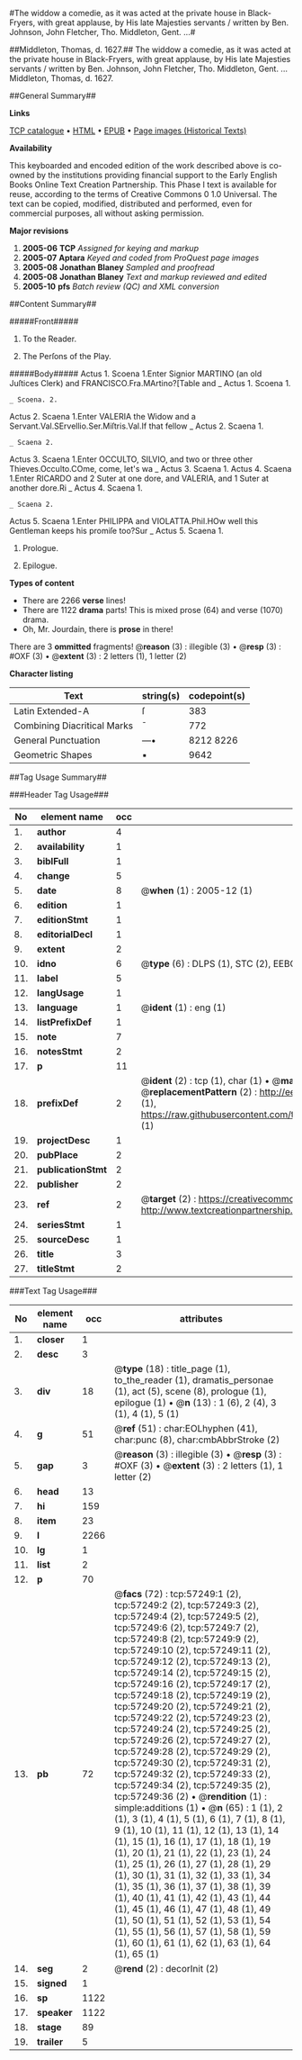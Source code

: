 #The widdow a comedie, as it was acted at the private house in Black-Fryers, with great applause, by His late Majesties servants / written by Ben. Johnson, John Fletcher, Tho. Middleton, Gent. ...#

##Middleton, Thomas, d. 1627.##
The widdow a comedie, as it was acted at the private house in Black-Fryers, with great applause, by His late Majesties servants / written by Ben. Johnson, John Fletcher, Tho. Middleton, Gent. ...
Middleton, Thomas, d. 1627.

##General Summary##

**Links**

[TCP catalogue](http://www.ota.ox.ac.uk/tcp/)  • 
[HTML](http://tei.it.ox.ac.uk/tcp/Texts-HTML/free/A46/A46230.html)  • 
[EPUB](http://tei.it.ox.ac.uk/tcp/Texts-EPUB/free/A46/A46230.epub) • 
[Page images (Historical Texts)](https://data.historicaltexts.jisc.ac.uk/view?pubId=eebo-12253737e&pageId=eebo-12253737e-57249-1)

**Availability**

This keyboarded and encoded edition of the
	       work described above is co-owned by the institutions
	       providing financial support to the Early English Books
	       Online Text Creation Partnership. This Phase I text is
	       available for reuse, according to the terms of Creative
	       Commons 0 1.0 Universal. The text can be copied,
	       modified, distributed and performed, even for
	       commercial purposes, all without asking permission.

**Major revisions**

1. __2005-06__ __TCP__ *Assigned for keying and markup*
1. __2005-07__ __Aptara__ *Keyed and coded from ProQuest page images*
1. __2005-08__ __Jonathan Blaney__ *Sampled and proofread*
1. __2005-08__ __Jonathan Blaney__ *Text and markup reviewed and edited*
1. __2005-10__ __pfs__ *Batch review (QC) and XML conversion*

##Content Summary##

#####Front#####

1. To the Reader.

1. The Perſons of the Play.

#####Body#####
Actus 1. Scoena 1.Enter Signior MARTINO (an old Juſtices
Clerk) and FRANCISCO.Fra.MArtino?[Table and
    _ Actus 1. Scoena 1.

    _ Scoena. 2.
Actus 2. Scaena 1.Enter VALERIA the Widow
and a Servant.Val.SErvellio.Ser.Miſtris.Val.If that fellow
    _ Actus 2. Scaena 1.

    _ Scaena 2.
Actus 3. Scaena 1.Enter OCCULTO, SILVIO, and two or three
other Thieves.Occulto.COme, come, let's wa
    _ Actus 3. Scaena 1.
Actus 4. Scaena 1.Enter RICARDO and 2 Suter at one dore, and
VALERIA, and 1 Suter at another dore.Ri
    _ Actus 4. Scaena 1.

    _ Scaena 2.
Actus 5. Scaena 1.Enter PHILIPPA and VIOLATTA.Phil.HOw well this Gentleman keeps his promiſe too?Sur
    _ Actus 5. Scaena 1.

1. Prologue.

1. Epilogue.

**Types of content**

  * There are 2266 **verse** lines!
  * There are 1122 **drama** parts! This is mixed prose (64) and verse (1070) drama.
  * Oh, Mr. Jourdain, there is **prose** in there!

There are 3 **ommitted** fragments! 
 @__reason__ (3) : illegible (3)  •  @__resp__ (3) : #OXF (3)  •  @__extent__ (3) : 2 letters (1), 1 letter (2)

**Character listing**


|Text|string(s)|codepoint(s)|
|---|---|---|
|Latin Extended-A|ſ|383|
|Combining             Diacritical Marks|̄|772|
|General Punctuation|—•|8212 8226|
|Geometric Shapes|▪|9642|

##Tag Usage Summary##

###Header Tag Usage###

|No|element name|occ|attributes|
|---|---|---|---|
|1.|__author__|4||
|2.|__availability__|1||
|3.|__biblFull__|1||
|4.|__change__|5||
|5.|__date__|8| @__when__ (1) : 2005-12 (1)|
|6.|__edition__|1||
|7.|__editionStmt__|1||
|8.|__editorialDecl__|1||
|9.|__extent__|2||
|10.|__idno__|6| @__type__ (6) : DLPS (1), STC (2), EEBO-CITATION (1), OCLC (1), VID (1)|
|11.|__label__|5||
|12.|__langUsage__|1||
|13.|__language__|1| @__ident__ (1) : eng (1)|
|14.|__listPrefixDef__|1||
|15.|__note__|7||
|16.|__notesStmt__|2||
|17.|__p__|11||
|18.|__prefixDef__|2| @__ident__ (2) : tcp (1), char (1)  •  @__matchPattern__ (2) : ([0-9\-]+):([0-9IVX]+) (1), (.+) (1)  •  @__replacementPattern__ (2) : http://eebo.chadwyck.com/downloadtiff?vid=$1&page=$2 (1), https://raw.githubusercontent.com/textcreationpartnership/Texts/master/tcpchars.xml#$1 (1)|
|19.|__projectDesc__|1||
|20.|__pubPlace__|2||
|21.|__publicationStmt__|2||
|22.|__publisher__|2||
|23.|__ref__|2| @__target__ (2) : https://creativecommons.org/publicdomain/zero/1.0/ (1), http://www.textcreationpartnership.org/docs/. (1)|
|24.|__seriesStmt__|1||
|25.|__sourceDesc__|1||
|26.|__title__|3||
|27.|__titleStmt__|2||


###Text Tag Usage###

|No|element name|occ|attributes|
|---|---|---|---|
|1.|__closer__|1||
|2.|__desc__|3||
|3.|__div__|18| @__type__ (18) : title_page (1), to_the_reader (1), dramatis_personae (1), act (5), scene (8), prologue (1), epilogue (1)  •  @__n__ (13) : 1 (6), 2 (4), 3 (1), 4 (1), 5 (1)|
|4.|__g__|51| @__ref__ (51) : char:EOLhyphen (41), char:punc (8), char:cmbAbbrStroke (2)|
|5.|__gap__|3| @__reason__ (3) : illegible (3)  •  @__resp__ (3) : #OXF (3)  •  @__extent__ (3) : 2 letters (1), 1 letter (2)|
|6.|__head__|13||
|7.|__hi__|159||
|8.|__item__|23||
|9.|__l__|2266||
|10.|__lg__|1||
|11.|__list__|2||
|12.|__p__|70||
|13.|__pb__|72| @__facs__ (72) : tcp:57249:1 (2), tcp:57249:2 (2), tcp:57249:3 (2), tcp:57249:4 (2), tcp:57249:5 (2), tcp:57249:6 (2), tcp:57249:7 (2), tcp:57249:8 (2), tcp:57249:9 (2), tcp:57249:10 (2), tcp:57249:11 (2), tcp:57249:12 (2), tcp:57249:13 (2), tcp:57249:14 (2), tcp:57249:15 (2), tcp:57249:16 (2), tcp:57249:17 (2), tcp:57249:18 (2), tcp:57249:19 (2), tcp:57249:20 (2), tcp:57249:21 (2), tcp:57249:22 (2), tcp:57249:23 (2), tcp:57249:24 (2), tcp:57249:25 (2), tcp:57249:26 (2), tcp:57249:27 (2), tcp:57249:28 (2), tcp:57249:29 (2), tcp:57249:30 (2), tcp:57249:31 (2), tcp:57249:32 (2), tcp:57249:33 (2), tcp:57249:34 (2), tcp:57249:35 (2), tcp:57249:36 (2)  •  @__rendition__ (1) : simple:additions (1)  •  @__n__ (65) : 1 (1), 2 (1), 3 (1), 4 (1), 5 (1), 6 (1), 7 (1), 8 (1), 9 (1), 10 (1), 11 (1), 12 (1), 13 (1), 14 (1), 15 (1), 16 (1), 17 (1), 18 (1), 19 (1), 20 (1), 21 (1), 22 (1), 23 (1), 24 (1), 25 (1), 26 (1), 27 (1), 28 (1), 29 (1), 30 (1), 31 (1), 32 (1), 33 (1), 34 (1), 35 (1), 36 (1), 37 (1), 38 (1), 39 (1), 40 (1), 41 (1), 42 (1), 43 (1), 44 (1), 45 (1), 46 (1), 47 (1), 48 (1), 49 (1), 50 (1), 51 (1), 52 (1), 53 (1), 54 (1), 55 (1), 56 (1), 57 (1), 58 (1), 59 (1), 60 (1), 61 (1), 62 (1), 63 (1), 64 (1), 65 (1)|
|14.|__seg__|2| @__rend__ (2) : decorInit (2)|
|15.|__signed__|1||
|16.|__sp__|1122||
|17.|__speaker__|1122||
|18.|__stage__|89||
|19.|__trailer__|5||
